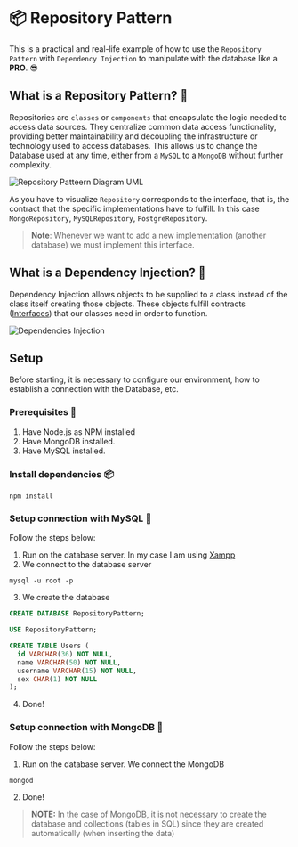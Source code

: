 # 📦 Repository Pattern

This is a practical and real-life example of how to use the `Repository Pattern` with `Dependency Injection` to manipulate with the database like a **PRO**. 😎

## What is a Repository Pattern? 🤔

Repositories are `classes` or `components` that encapsulate the logic needed to access data sources. They centralize common data access functionality, providing better maintainability and decoupling the infrastructure or technology used to access databases. This allows us to change the Database used at any time, either from a `MySQL` to a `MongoDB` without further complexity.

![Repository Patteern Diagram UML](https://user-images.githubusercontent.com/64434514/200150833-2a0d4d65-b176-4556-ace7-e05ff067911f.png)

As you have to visualize `Repository` corresponds to the interface, that is, the contract that the specific implementations have to fulfill. In this case `MongoRepository`, `MySQLRepository`, `PostgreRepository`.

> **Note**: Whenever we want to add a new implementation (another database) we must implement this interface.

## What is a Dependency Injection? 💉

Dependency Injection allows objects to be supplied to a class instead of the class itself creating those objects. These objects fulfill contracts ([Interfaces](https://www.typescriptlang.org/docs/handbook/typescript-tooling-in-5-minutes.html#interfaces)) that our classes need in order to function.

![Dependencies Injection](https://user-images.githubusercontent.com/64434514/200151676-40359e1c-4237-43d6-a70e-406c387fd681.png)

## Setup

Before starting, it is necessary to configure our environment, how to establish a connection with the Database, etc.

### Prerequisites 📝

1. Have Node.js as NPM installed
2. Have MongoDB installed.
3. Have MySQL installed.

### Install dependencies 📦

```
npm install
```

### Setup connection with MySQL 🐬

Follow the steps below:

1. Run on the database server. In my case I am using [Xampp](https://www.apachefriends.org/index.html)
2. We connect to the database server
```
mysql -u root -p
```
3. We create the database
```sql
CREATE DATABASE RepositoryPattern;

USE RepositoryPattern;

CREATE TABLE Users (
  id VARCHAR(36) NOT NULL,
  name VARCHAR(50) NOT NULL,
  username VARCHAR(15) NOT NULL,
  sex CHAR(1) NOT NULL
);
```
4. Done!

### Setup connection with MongoDB 🍃

Follow the steps below:

1. Run on the database server. We connect the MongoDB
```
mongod
```
2. Done!

> **NOTE:** In the case of MongoDB, it is not necessary to create the database and collections (tables in SQL) since they are created automatically (when inserting the data)
